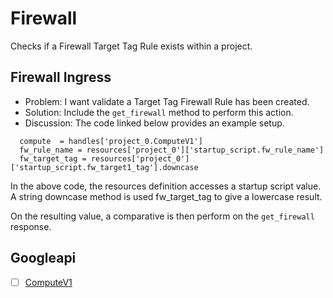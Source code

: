 # Firewall 

Checks if a Firewall Target Tag Rule exists within a project.

## Firewall Ingress 

* Problem: I want validate a Target Tag Firewall Rule has been created.
* Solution: Include the `get_firewall` method to perform this action.
* Discussion: The code linked below provides an example setup.

```
  compute  = handles['project_0.ComputeV1']
  fw_rule_name = resources['project_0']['startup_script.fw_rule_name']
  fw_target_tag = resources['project_0']['startup_script.fw_target1_tag'].downcase
```

In the above code, the resources definition accesses a startup script value.
A string downcase method is used fw_target_tag to give a lowercase result. 

On the resulting value, a comparative is then perform on the `get_firewall` response. 

## Googleapi 

-[ ] [ComputeV1](https://googleapis.dev/ruby/google-api-client/latest/Google/Apis/ComputeV1.html) 
